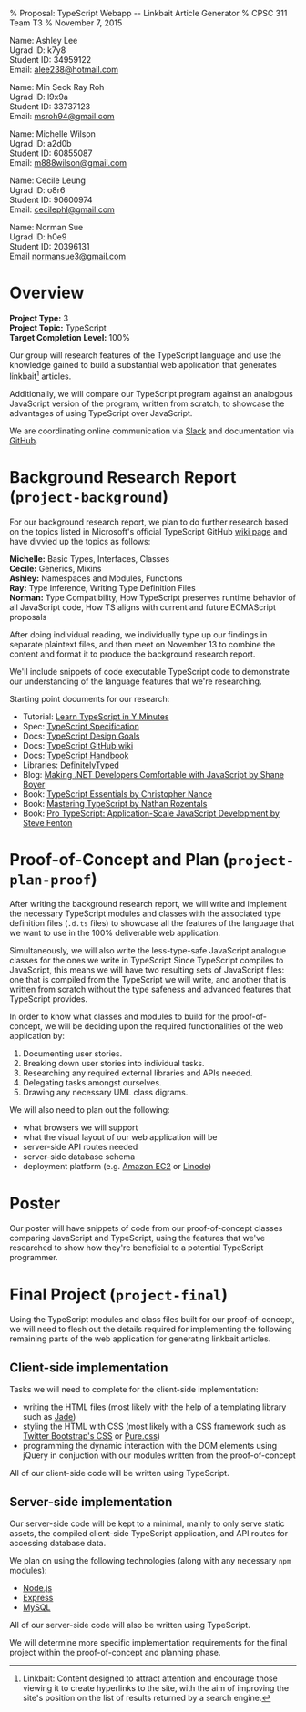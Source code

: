 % Proposal: TypeScript Webapp -- Linkbait Article Generator
% CPSC 311 Team T3
% November 7, 2015

Name:       Ashley Lee  
Ugrad ID:   k7y8  
Student ID: 34959122  
Email:      alee238@hotmail.com  

Name:       Min Seok Ray Roh  
Ugrad ID:   l9x9a  
Student ID: 33737123  
Email:      msroh94@gmail.com  

Name:       Michelle Wilson   
Ugrad ID:   a2d0b   
Student ID: 60855087  
Email:      m888wilson@gmail.com  

Name:       Cecile Leung  
Ugrad ID:   o8r6  
Student ID: 90600974  
Email:      cecilephl@gmail.com  

Name:       Norman Sue  
Ugrad ID:   h0e9  
Student ID: 20396131  
Email       normansue3@gmail.com  

# Overview

**Project Type:** 3  
**Project Topic:** TypeScript  
**Target Completion Level:** 100%  

Our group will research features of the TypeScript language and use the knowledge gained to build a substantial web application that generates linkbait[^1] articles.

Additionally, we will compare our TypeScript program against an analogous JavaScript version of the program, written from scratch, to showcase the advantages of using TypeScript over JavaScript.

We are coordinating online communication via [Slack](https://cpsc311project.slack.com) and documentation via [GitHub](https://github.com/michelle3211/311project).

[^1]: Linkbait: Content designed to attract attention and encourage those viewing it to create hyperlinks to the site, with the aim of improving the site's position on the list of results returned by a search engine. 

# Background Research Report (`project-background`)

For our background research report, we plan to do further research based on the topics listed in Microsoft's official TypeScript GitHub [wiki page](https://github.com/Microsoft/TypeScript/wiki) and have divvied up the topics as follows:

**Michelle:** Basic Types, Interfaces, Classes  
**Cecile:** Generics, Mixins  
**Ashley:** Namespaces and Modules, Functions  
**Ray:** Type Inference, Writing Type Definition Files  
**Norman:** Type Compatibility, How TypeScript preserves runtime behavior of all JavaScript code, How TS aligns with current and future ECMAScript proposals  

After doing individual reading, we individually type up our findings in separate plaintext files, and then meet on November 13 to combine the content and format it to produce the background research report. 

We'll include snippets of code executable TypeScript code to demonstrate our understanding of the language features that we're researching.

Starting point documents for our research:

- Tutorial: [Learn TypeScript in Y Minutes](http://learnxinyminutes.com/docs/typescript/)
- Spec: [TypeScript Specification](https://github.com/Microsoft/TypeScript/blob/master/doc/spec.md)
- Docs: [TypeScript Design Goals](https://github.com/Microsoft/TypeScript/wiki/TypeScript-Design-Goals)
- Docs: [TypeScript GitHub wiki](https://github.com/Microsoft/TypeScript/wiki)
- Docs: [TypeScript Handbook](http://www.typescriptlang.org/Handbook)
- Libraries: [DefinitelyTyped](http://www.definitelytyped.org/)
- Blog: [Making .NET Developers Comfortable with JavaScript by Shane Boyer](https://msdn.microsoft.com/en-us/magazine/jj883955.aspx)
- Book: [TypeScript Essentials by Christopher Nance](http://www.amazon.com/TypeScript-Essentials-Christopher-Nance/dp/1783985763)
- Book: [Mastering TypeScript by Nathan Rozentals](http://www.amazon.com/Mastering-TypeScript-Nathan-Rozentals/dp/1784399663)
- Book: [Pro TypeScript: Application-Scale JavaScript Development by Steve Fenton](http://www.amazon.com/Pro-TypeScript-Application-Scale-JavaScript-Development/dp/1430267917/)

# Proof-of-Concept and Plan (`project-plan-proof`)

After writing the background research report, we will write and implement the necessary TypeScript modules and classes with the associated type definition files (`.d.ts` files) to showcase all the features of the language that we want to use in the 100% deliverable web application.

Simultaneously, we will also write the less-type-safe JavaScript analogue classes for the ones we write in TypeScript Since TypeScript compiles to JavaScript, this means we will have two resulting sets of JavaScript files: one that is compiled from the TypeScript we will write, and another that is written from scratch without the type safeness and advanced features that TypeScript provides.

In order to know what classes and modules to build for the proof-of-concept, we will be deciding upon the required functionalities of the web application by:

1. Documenting user stories.
2. Breaking down user stories into individual tasks.
3. Researching any required external libraries and APIs needed.
4. Delegating tasks amongst ourselves.
5. Drawing any necessary UML class digrams.

We will also need to plan out the following:

- what browsers we will support
- what the visual layout of our web application will be
- server-side API routes needed
- server-side database schema
- deployment platform (e.g. [Amazon EC2](https://aws.amazon.com/ec2/) or [Linode](https://www.linode.com))

# Poster

Our poster will have snippets of code from our proof-of-concept classes comparing JavaScript and TypeScript, using the features that we've researched to show how they're beneficial to a potential TypeScript programmer.

# Final Project (`project-final`)

Using the TypeScript modules and class files built for our proof-of-concept, we will need to flesh out the details required for implementing the following remaining parts of the web application for generating linkbait articles.

## Client-side implementation

Tasks we will need to complete for the client-side implementation:

- writing the HTML files (most likely with the help of a templating library such as [Jade](http://jade-lang.com/))
- styling the HTML with CSS (most likely with a CSS framework such as [Twitter Bootstrap's CSS](http://getbootstrap.com/css/) or [Pure.css](http://purecss.io))
- programming the dynamic interaction with the DOM elements using jQuery in conjuction with our modules written from the proof-of-concept

All of our client-side code will be written using TypeScript.

## Server-side implementation

Our server-side code will be kept to a minimal, mainly to only serve static assets, the compiled client-side TypeScript application, and API routes for accessing database data.

We plan on using the following technologies (along with any necessary `npm` modules):

- [Node.js](https://nodejs.org/en/)
- [Express](http://expressjs.com/)
- [MySQL](http://www.mysql.com/)

All of our server-side code will also be written using TypeScript.

We will determine more specific implementation requirements for the final project within the proof-of-concept and planning phase.
